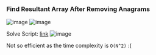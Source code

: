 <h3> Find Resultant Array After Removing Anagrams </h3>

![image](https://github.com/h4ckyou/h4ckyou.github.io/assets/127159644/43316c3b-717a-4646-a5ca-53d9f0af942f)
![image](https://github.com/h4ckyou/h4ckyou.github.io/assets/127159644/009db9d7-75f5-4ce7-be50-7a38c94f117c)

Solve Script: [link]()
![image](https://github.com/h4ckyou/h4ckyou.github.io/assets/127159644/ddaf739a-d55d-45de-a176-6484e931ff4f)

Not so efficient as the time complexity is `O(N^2)` :( 
